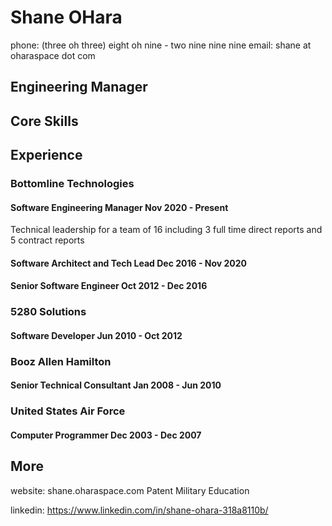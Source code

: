 # Shane OHara    
phone: (three oh three) eight oh nine - two nine nine nine
email: shane at oharaspace dot com

## Engineering Manager

## Core Skills

## Experience
### Bottomline Technologies 

#### Software Engineering Manager    Nov 2020 - Present
Technical leadership for a team of 16 including 3 full time direct reports and 5 contract reports

#### Software Architect and Tech Lead    Dec 2016 - Nov 2020

#### Senior Software Engineer    Oct 2012 - Dec 2016


### 5280 Solutions
#### Software Developer    Jun 2010 - Oct 2012

### Booz Allen Hamilton
#### Senior Technical Consultant    Jan 2008 - Jun 2010

### United States Air Force
#### Computer Programmer    Dec 2003 - Dec 2007


## More
website: shane.oharaspace.com
Patent
Military
Education

linkedin: https://www.linkedin.com/in/shane-ohara-318a8110b/

